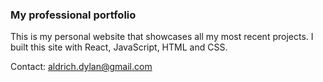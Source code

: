 ### My professional portfolio

This is my personal website that showcases all my most recent projects. I built this site with React, JavaScript, HTML and CSS. 

Contact: aldrich.dylan@gmail.com